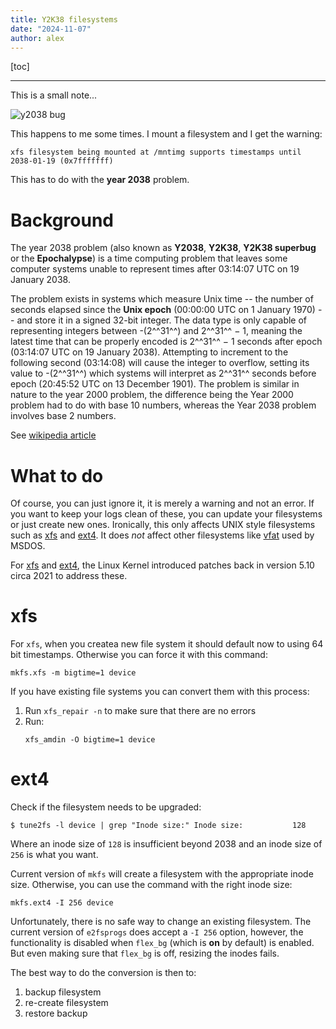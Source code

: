 ```yaml
---
title: Y2K38 filesystems
date: "2024-11-07"
author: alex
---
```

[toc]
***
This is a small note...

![y2038 bug]({static}/images/2025/y2038bug.png)


This happens to me some times.  I mount a filesystem and I get the warning:

```
xfs filesystem being mounted at /mntimg supports timestamps until 2038-01-19 (0x7fffffff)
```

This has to do with the __year 2038__ problem.

# Background

The year 2038 problem (also known as **Y2038**, **Y2K38**, **Y2K38 superbug**
or the **Epochalypse**) is a time computing problem that leaves some computer systems
unable to represent times after 03:14:07 UTC on 19 January 2038.

The problem exists in systems which measure Unix time -- the number of seconds
elapsed since the __Unix epoch__ (00:00:00 UTC on 1 January 1970) -- and store it in a
signed 32-bit integer. The data type is only capable of representing integers between
-(2^^31^^) and 2^^31^^ − 1, meaning the latest time that can be properly encoded
is 2^^31^^ − 1 seconds after epoch (03:14:07 UTC on 19 January 2038). Attempting to
increment to the following second (03:14:08) will cause the integer to overflow,
setting its value to -(2^^31^^) which systems will interpret as 2^^31^^ seconds
before epoch (20:45:52 UTC on 13 December 1901). The problem is similar in nature
to the year 2000 problem, the difference being the Year 2000 problem had to do with
base 10 numbers, whereas the Year 2038 problem involves base 2 numbers.

See [wikipedia article][wikipedia]

# What to do

Of course, you can just ignore it, it is merely a warning and not an error.  If
you want to keep your logs clean of these, you can update your filesystems
or just create new ones.  Ironically, this only affects UNIX style
filesystems such as [xfs][xfs] and [ext4][ext4].  It does *not* affect
other filesystems like [vfat][vfat] used by MSDOS.

For [xfs][xfs] and [ext4][ext4], the Linux Kernel introduced patches back
in version 5.10 circa 2021 to address these.

# xfs

For `xfs`, when you createa new file system it should default now to using
64 bit timestamps.  Otherwise you can force it with this command:

```
mkfs.xfs -m bigtime=1 device
```

If you have existing file systems you can convert them with this process:

1. Run `xfs_repair -n` to make sure that there are no errors
2. Run:
   ```
   xfs_amdin -O bigtime=1 device
   ```

# ext4 

Check if the filesystem needs to be upgraded:

``
$ tune2fs -l device | grep "Inode size:"
Inode size:           128
``

Where an inode size of `128` is insufficient beyond 2038 and an inode size of
`256` is what you want.

Current version of `mkfs` will create a filesystem with the appropriate inode
size.  Otherwise, you can use the command with the right inode size:

```
mkfs.ext4 -I 256 device
```

Unfortunately, there is no safe way to change an existing filesystem.  The
current version of `e2fsprogs` does accept a `-I 256` option, however,
the functionality is disabled when `flex_bg` (which is **on** by default) is
enabled.  But even making sure that `flex_bg` is off, resizing
the inodes fails.

The best way to do the conversion is then to:

1. backup filesystem
2. re-create filesystem
3. restore backup

  [wikipedia]: https://en.wikipedia.org/wiki/Year_2038_problem
  [ext4]: https://en.wikipedia.org/wiki/Ext4
  [xfs]: https://en.wikipedia.org/wiki/XFS
  [vfat]: https://en.wikipedia.org/wiki/File_Allocation_Table


